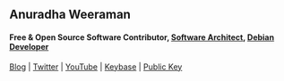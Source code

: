 ## Anuradha Weeraman
#### Free & Open Source Software Contributor, [Software Architect](https://www.linkedin.com/in/aweeraman), [Debian Developer](https://qa.debian.org/developer.php?login=anuradha)

[Blog](https://www.weeraman.com) | [Twitter](https://twitter.com/anuradha) | [YouTube](https://www.youtube.com/channel/UCCJaXCP9hRNbJ5az1PHOhtw?view_as=subscriber) | [Keybase](https://keybase.io/aweeraman) | [Public Key](https://pgp.mit.edu/pks/lookup?op=get&search=0x636DB5A1D91860FD)
